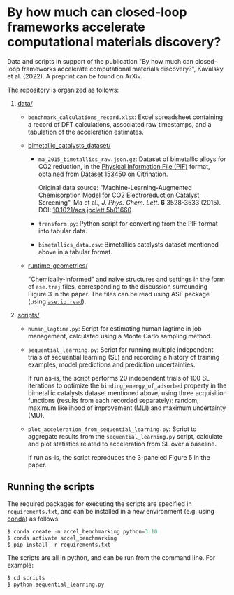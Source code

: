 # By how much can closed-loop frameworks accelerate computational materials discovery?

Data and scripts in support of the publication "By how much can closed-loop frameworks accelerate computational materials discovery?", Kavalsky et al. (2022). A preprint can be found on ArXiv.

The repository is organized as follows:

1. [data/](data)

    * `benchmark_calculations_record.xlsx`: Excel spreadsheet containing a record of DFT calculations, associated raw timestamps, and a tabulation of the acceleration estimates.

    * [bimetallic\_catalysts\_dataset/](data/bimetallic_catalysts_dataset)

        * `ma_2015_bimetallics_raw.json.gz`: Dataset of bimetallic alloys for CO2 reduction, in the [Physical Information File (PIF)](https://citrineinformatics.github.io/pif-documentation) format, obtained from [Dataset 153450](https://citrination.com/datasets/153450) on Citrination.
  
            Original data source: "Machine-Learning-Augmented Chemisorption Model for CO2 Electroreduction Catalyst Screening", Ma et al., *J. Phys. Chem. Lett.* **6** 3528-3533 (2015). DOI: [10.1021/acs.jpclett.5b01660](http://dx.doi.org/10.1021/acs.jpclett.5b01660)

        * `transform.py`: Python script for converting from the PIF format into tabular data.

        * `bimetallics_data.csv`: Bimetallics catalysts dataset mentioned above in a tabular format.

    * [runtime\_geometries/](data/runtime_geometries)

        "Chemically-informed" and naive structures and settings in the form of `ase.traj` files, corresponding to the discussion surrounding Figure 3 in the paper. The files can be read using ASE package (using [`ase.io.read`](https://wiki.fysik.dtu.dk/ase/ase/io/io.html#ase.io.read)).

2. [scripts/](scripts)

    * `human_lagtime.py`: Script for estimating human lagtime in job management, calculated using a Monte Carlo sampling method.

    * `sequential_learning.py`: Script for running multiple independent trials of sequential learning (SL) and recording a history of training examples, model predictions and prediction uncertainties.
    
        If run as-is, the script performs 20 independent trials of 100 SL iterations to optimize the `binding_energy_of_adsorbed` property in the bimetallic catalysts dataset mentioned above, using three acquisition functions (results from each recorded separately): random, maximum likelihood of improvement (MLI) and maximum uncertainty (MU).

    * `plot_acceleration_from_sequential_learning.py`: Script to aggregate results from the `sequential_learning.py` script, calculate and plot statistics related to acceleration from SL over a baseline.

        If run as-is, the script reproduces the 3-paneled Figure 5 in the paper.


## Running the scripts

The required packages for executing the scripts are specified in `requirements.txt`,
and can be installed in a new environment (e.g. using
[conda](https://docs.conda.io/projects/conda/en/latest/index.html))
as follows:

```py
$ conda create -n accel_benchmarking python=3.10
$ conda activate accel_benchmarking
$ pip install -r requirements.txt
```

The scripts are all in python, and can be run from the command line. For example:
```py
$ cd scripts
$ python sequential_learning.py
```
